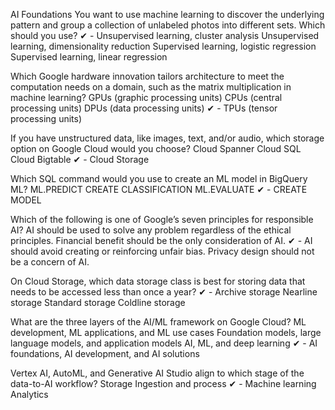 AI Foundations
You want to use machine learning to discover the underlying pattern and group a collection of unlabeled photos into different sets. Which should you use?
✔ - Unsupervised learning, cluster analysis
Unsupervised learning, dimensionality reduction
Supervised learning, logistic regression
Supervised learning, linear regression

Which Google hardware innovation tailors architecture to meet the computation needs on a domain, such as the matrix multiplication in machine learning?
GPUs (graphic processing units)
CPUs (central processing units)
DPUs (data processing units)
✔ - TPUs (tensor processing units)

If you have unstructured data, like images, text, and/or audio, which storage option on Google Cloud would you choose?
Cloud Spanner
Cloud SQL
Cloud Bigtable
✔ - Cloud Storage

Which SQL command would you use to create an ML model in BigQuery ML?
ML.PREDICT
CREATE CLASSIFICATION
ML.EVALUATE
✔ - CREATE MODEL

Which of the following is one of Google’s seven principles for responsible AI?
AI should be used to solve any problem regardless of the ethical principles.
Financial benefit should be the only consideration of AI.
✔ - AI should avoid creating or reinforcing unfair bias.
Privacy design should not be a concern of AI.

On Cloud Storage, which data storage class is best for storing data that needs to be accessed less than once a year?
✔ - Archive storage
Nearline storage
Standard storage
Coldline storage

What are the three layers of the AI/ML framework on Google Cloud?
ML development, ML applications, and ML use cases
Foundation models, large language models, and application models
AI, ML, and deep learning
✔ - AI foundations, AI development, and AI solutions

Vertex AI, AutoML, and Generative AI Studio align to which stage of the data-to-AI workflow?
Storage
Ingestion and process
✔ - Machine learning
Analytics